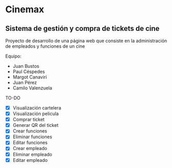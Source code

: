 # Cinemax
## Sistema de gestión y compra de tickets de cine

Proyecto de desarrollo de una página web que consiste en la administración de empleados y funciones de un cine

Equipo:
- Juan Bustos
- Paul Céspedes
- Margot Canaviri
- Juan Pérez
- Camilo Valenzuela


TO-DO

- [X] Visualización cartelera
- [X] Visualización pelicula
- [X] Comprar ticket
- [X] Generar QR del ticket
- [X] Crear funciones
- [X] Eliminar funciones
- [X] Editar funciones
- [X] Crear empleado
- [X] Eliminar empleado
- [X] Editar empleado